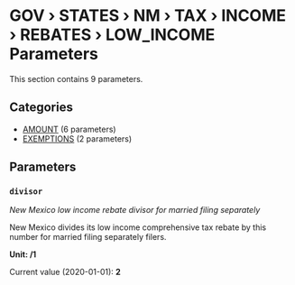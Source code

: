 # GOV › STATES › NM › TAX › INCOME › REBATES › LOW_INCOME Parameters

This section contains 9 parameters.

## Categories

- [AMOUNT](amount/index.md) (6 parameters)
- [EXEMPTIONS](exemptions/index.md) (2 parameters)

## Parameters

### `divisor`
*New Mexico low income rebate divisor for married filing separately*

New Mexico divides its low income comprehensive tax rebate by this number for married filing separately filers.

**Unit: /1**

Current value (2020-01-01): **2**


